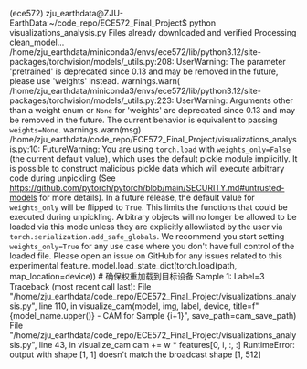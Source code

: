 (ece572) zju_earthdata@ZJU-EarthData:~/code_repo/ECE572_Final_Project$ python visualizations_analysis.py 
Files already downloaded and verified
Processing clean_model...
/home/zju_earthdata/miniconda3/envs/ece572/lib/python3.12/site-packages/torchvision/models/_utils.py:208: UserWarning: The parameter 'pretrained' is deprecated since 0.13 and may be removed in the future, please use 'weights' instead.
  warnings.warn(
/home/zju_earthdata/miniconda3/envs/ece572/lib/python3.12/site-packages/torchvision/models/_utils.py:223: UserWarning: Arguments other than a weight enum or `None` for 'weights' are deprecated since 0.13 and may be removed in the future. The current behavior is equivalent to passing `weights=None`.
  warnings.warn(msg)
/home/zju_earthdata/code_repo/ECE572_Final_Project/visualizations_analysis.py:10: FutureWarning: You are using `torch.load` with `weights_only=False` (the current default value), which uses the default pickle module implicitly. It is possible to construct malicious pickle data which will execute arbitrary code during unpickling (See https://github.com/pytorch/pytorch/blob/main/SECURITY.md#untrusted-models for more details). In a future release, the default value for `weights_only` will be flipped to `True`. This limits the functions that could be executed during unpickling. Arbitrary objects will no longer be allowed to be loaded via this mode unless they are explicitly allowlisted by the user via `torch.serialization.add_safe_globals`. We recommend you start setting `weights_only=True` for any use case where you don't have full control of the loaded file. Please open an issue on GitHub for any issues related to this experimental feature.
  model.load_state_dict(torch.load(path, map_location=device))  # 确保权重加载到目标设备
Sample 1: Label=3
Traceback (most recent call last):
  File "/home/zju_earthdata/code_repo/ECE572_Final_Project/visualizations_analysis.py", line 110, in <module>
    visualize_cam(model, img, label, device, title=f"{model_name.upper()} - CAM for Sample {i+1}", save_path=cam_save_path)
  File "/home/zju_earthdata/code_repo/ECE572_Final_Project/visualizations_analysis.py", line 43, in visualize_cam
    cam += w * features[0, i, :, :]
RuntimeError: output with shape [1, 1] doesn't match the broadcast shape [1, 512]
